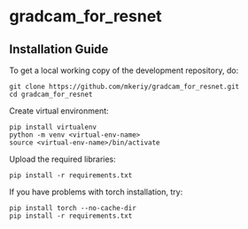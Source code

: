 # gradcam_for_resnet
## Installation Guide
To get a local working copy of the development repository, do:
```shell
git clone https://github.com/mkeriy/gradcam_for_resnet.git
cd gradcam_for_resnet
```
Create virtual environment:
```shell
pip install virtualenv
python -m venv <virtual-env-name>
source <virtual-env-name>/bin/activate
```
Upload the required libraries:
```shell
pip install -r requirements.txt
```
If you have problems with torch installation, try:
```shell
pip install torch --no-cache-dir
pip install -r requirements.txt
```
